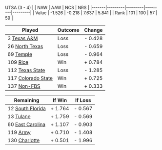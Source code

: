 UTSA (3 - 4)
|       |   NAW   |   AAW   |   NCS   |   NRS   |
|-------|---------|---------|---------|---------|
| Value |  -1.526 |  -0.218 |   7.637 |   5.841 |
| Rank  |     101 |     100 |      57 |      59 |

| Played                    | Outcome    |  Change  |
|---------------------------|------------|----------|
|   3 [Texas A&M             ](TexasAM.md)| Loss       | -  0.428 |
|  26 [North Texas           ](NorthTexas.md)| Loss       | -  0.659 |
|  69 [Temple                ](Temple.md)| Loss       | -  0.964 |
| 109 [Rice                  ](Rice.md)| Win        | +  0.784 |
| 112 [Texas State           ](TexasState.md)| Loss       | -  1.285 |
| 117 [Colorado State        ](ColoradoState.md)| Win        | +  0.725 |
| 137 [Non-FBS               ](NonFBS.md)| Win        | +  0.333 |

| Remaining                 |  If Win  |  If Loss |
|---------------------------|----------|----------|
|  12 [South Florida         ](SouthFlorida.md)| +  1.764 | -  0.567 |
|  13 [Tulane                ](Tulane.md)| +  1.759 | -  0.569 |
|  60 [East Carolina         ](EastCarolina.md)| +  1.107 | -  0.903 |
| 119 [Army                  ](Army.md)| +  0.710 | -  1.408 |
| 130 [Charlotte             ](Charlotte.md)| +  0.501 | -  1.996 |


